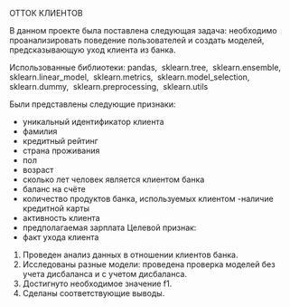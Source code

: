 ОТТОК КЛИЕНТОВ

В данном проекте была поставлена следующая задача:
необходимо проанализировать поведение пользователей и создать моделей, предсказывающую уход клиента из банка.

Использованные библиотеки:
pandas,  sklearn.tree,  sklearn.ensemble,  sklearn.linear_model,  sklearn.metrics,  sklearn.model_selection,  sklearn.dummy,  sklearn.preprocessing,  sklearn.utils 

Были представлены следующие признаки:
- уникальный идентификатор клиента
- фамилия
- кредитный рейтинг
- страна проживания
- пол
- возраст
- сколько лет человек является клиентом банка
- баланс на счёте
- количество продуктов банка, используемых клиентом
-наличие кредитной карты
- активность клиента
- предполагаемая зарплата
Целевой признак:
- факт ухода клиента

1. Проведен анализ данных в отношении клиентов банка.
2. Исследованы разные модели: проведена проверка моделей без учета дисбаланса и с учетом дисбаланса.
3. Достигнуто необходимое значение f1.
4. Сделаны соответствующие выводы.
